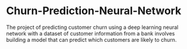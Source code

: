 # Churn-Prediction-Neural-Network
The project of predicting customer churn using a deep learning neural network with a dataset of customer information from a bank involves building a model that can predict which customers are likely to churn.

